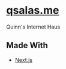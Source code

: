 # [qsalas.me](https://qsalas.me)

Quinn's Internet Haus

## Made With

- [Next.js](https://nextjs.org/)
